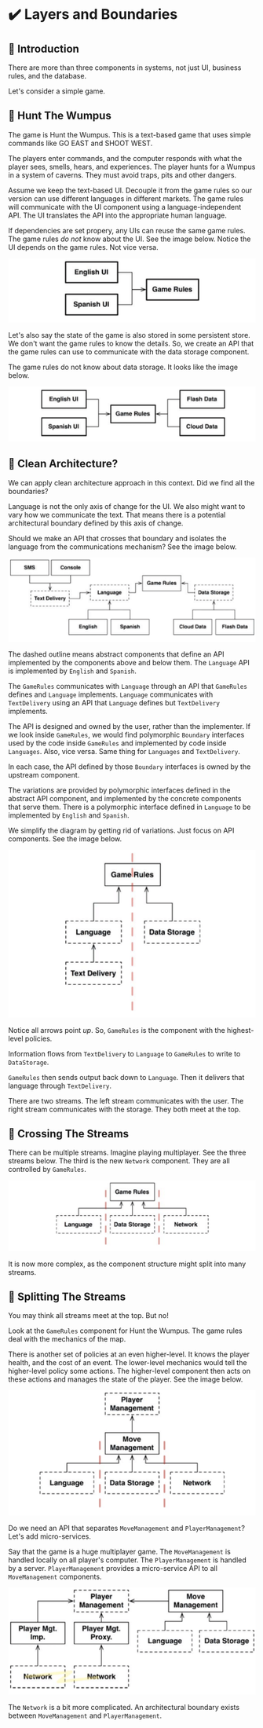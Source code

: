 # :heavy_check_mark: Layers and Boundaries

## :round_pushpin: Introduction
There are more than three components in systems, not just UI, business rules, and the database.

Let's consider a simple game.

## :round_pushpin: Hunt The Wumpus
The game is Hunt the Wumpus. This is a text-based game that uses simple commands like GO EAST and SHOOT WEST.

The players enter commands, and the computer responds with what the player sees, smells, hears, and experiences. The player hunts for a Wumpus in a system of caverns. They must avoid traps, pits and other dangers.

Assume we keep the text-based UI. Decouple it from the game rules so our version can use different languages in different markets. The game rules will communicate with the UI component using a language-independent API. The UI translates the API into the appropriate human language.

If dependencies are set propery, any UIs can reuse the same game rules. The game rules *do not* know about the UI. See the image below. Notice the UI depends on the game rules. Not vice versa.

![Image of the UI and game rules dependency](../images/architecture-section/ui-rules-dep.png)

Let's also say the state of the game is also stored in some persistent store. We don't want the game rules to know the details. So, we create an API that the game rules can use to communicate with the data storage component.

The game rules do not know about data storage. It looks like the image below.

![Image of the UI and DB dependency on rules](../images/architecture-section/ui-db-rules-dep.png)

## :round_pushpin: Clean Architecture?
We can apply clean architecture approach in this context. Did we find all the boundaries?

Language is not the only axis of change for the UI. We also might want to vary how we communicate the text. That means there is a potential architectural boundary defined by this axis of change.

Should we make an API that crosses that boundary and isolates the language from the communications mechanism? See the image below.

![Image of revised diagram](../images/architecture-section/revised-diagram.png)

The dashed outline means abstract components that define an API implemented by the components above and below them. The `Language` API is implemented by `English` and `Spanish`.

The `GameRules` communicates with `Language` through an API that `GameRules` defines and `Language` implements. `Language` communicates with `TextDelivery` using an API that `Language` defines but `TextDelivery` implements.

The API is designed and owned by the user, rather than the implementer. If we look inside `GameRules`, we would find polymorphic `Boundary` interfaces used by the code inside `GameRules` and implemented by code inside `Languages`. Also, vice versa. Same thing for `Languages` and `TextDelivery`.

In each case, the API defined by those `Boundary` interfaces is owned by the upstream component.

The variations are provided by polymorphic interfaces defined in the abstract API component, and implemented by the concrete components that serve them. There is a polymorphic interface defined in `Language` to be implemented by `English` and `Spanish`.

We simplify the diagram by getting rid of variations. Just focus on API components. See the image below.

![Image of simplified diagram](../images/architecture-section/simplified-diagram.png)

Notice all arrows point *up*. So, `GameRules` is the component with the highest-level policies.

Information flows from `TextDelivery` to `Language` to `GameRules` to write to `DataStorage`.

`GameRules` then sends output back down to `Language`. Then it delivers that language through `TextDelivery`.

There are two streams. The left stream communicates with the user. The right stream communicates with the storage. They both meet at the top.

## :round_pushpin: Crossing The Streams
There can be multiple streams. Imagine playing multiplayer. See the three streams below. The third is the new `Network` component. They are all controlled by `GameRules`.

![Image of three streams](../images/architecture-section/three-streams.png)

It is now more complex, as the component structure might split into many streams.

## :round_pushpin: Splitting The Streams
You may think all streams meet at the top. But no!

Look at the `GameRules` component for Hunt the Wumpus. The game rules deal with the mechanics of the map.

There is another set of policies at an even higher-level. It knows the player health, and the cost of an event. The lower-level mechanics would tell the higher-level policy some actions. The higher-level component then acts on these actions and manages the state of the player. See the image below.

![Image of high-level policy player management](../images/architecture-section/player-management-policy.png)

Do we need an API that separates `MoveManagement` and `PlayerManagement`? Let's add micro-services.

Say that the game is a huge multiplayer game. The `MoveManagement` is handled locally on all player's computer. The `PlayerManagement` is handled by a server. `PlayerManagement` provides a micro-service API to all `MoveManagement` components.

![Image of adding a micro-service API](../images/architecture-section/player-management-micro.png)

The `Network` is a bit more complicated. An architectural boundary exists between `MoveManagement` and `PlayerManagement`.
